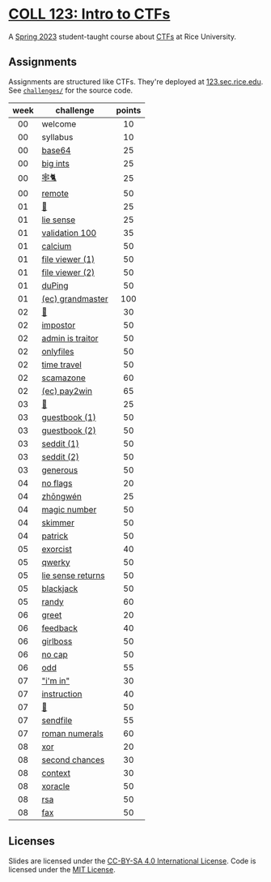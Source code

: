 # [COLL 123: Intro to CTFs](https://canvas.rice.edu/courses/55235)

A [Spring 2023](https://courses.rice.edu/courses/courses/!SWKSCAT.cat?p_action=COURSE&p_term=202320&p_crn=24405) student-taught course about [CTFs](https://sec.rice.edu/) at Rice University.

## Assignments

Assignments are structured like CTFs. They're deployed at [123.sec.rice.edu](https://123.sec.rice.edu). See [`challenges/`](./challenges) for the source code.

| week  | challenge                                                  | points |
| :---: | ---------------------------------------------------------- | :----: |
|  00   | welcome                                                    |   10   |
|  00   | syllabus                                                   |   10   |
|  00   | [base64](./challenges/01-intro/base64)                     |   25   |
|  00   | [big ints](./challenges/01-intro/big-ints)                 |   25   |
|  00   | [🕸️🐈](./challenges/01-intro/nc)                             |   25   |
|  00   | [remote](./challenges/01-intro/remote)                     |   50   |
|  01   | [🍪](./challenges/02-web/cookie)                            |   25   |
|  01   | [lie sense](./challenges/02-web/lie-sense)                 |   25   |
|  01   | [validation 100](./challenges/02-web/validation-100)       |   35   |
|  01   | [calcium](./challenges/02-web/calcium)                     |   50   |
|  01   | [file viewer (1)](./challenges/02-web/file-viewer-1)       |   50   |
|  01   | [file viewer (2)](./challenges/02-web/file-viewer-2)       |   50   |
|  01   | [duPing](./challenges/02-web/duping)                       |   50   |
|  01   | [(ec) grandmaster](./challenges/02-web/grandmaster)        |  100   |
|  02   | [🔎](./challenges/02-web/search)                            |   30   |
|  02   | [impostor](./challenges/02-web/impostor)                   |   50   |
|  02   | [admin is traitor](./challenges/02-web/admin-is-traitor)   |   50   |
|  02   | [onlyfiles](./challenges/02-web/onlyfiles)                 |   50   |
|  02   | [time travel](./challenges/02-web/time-travel)             |   50   |
|  02   | [scamazone](./challenges/02-web/scamazone)                 |   60   |
|  02   | [(ec) pay2win](./challenges/02-web/pay2win)                |   65   |
|  03   | [📸](./challenges/02-web/screenshot)                        |   25   |
|  03   | [guestbook (1)](./challenges/02-web/guestbook-1)           |   50   |
|  03   | [guestbook (2)](./challenges/02-web/guestbook-2)           |   50   |
|  03   | [seddit (1)](./challenges/02-web/seddit-1)                 |   50   |
|  03   | [seddit (2)](./challenges/02-web/seddit-2)                 |   50   |
|  03   | [generous](./challenges/02-web/generous)                   |   50   |
|  04   | [no flags](./challenges/03-rev/no-flags)                   |   20   |
|  04   | [zhōngwén](./challenges/03-rev/zhongwen)                   |   25   |
|  04   | [magic number](./challenges/03-rev/magic-number)           |   50   |
|  04   | [skimmer](./challenges/03-rev/skimmer)                     |   50   |
|  04   | [patrick](./challenges/03-rev/patrick)                     |   50   |
|  05   | [exorcist](./challenges/03-rev/exorcist)                   |   40   |
|  05   | [qwerky](./challenges/03-rev/qwerky)                       |   50   |
|  05   | [lie sense returns](./challenges/03-rev/lie-sense-returns) |   50   |
|  05   | [blackjack](./challenges/03-rev/blackjack)                 |   50   |
|  05   | [randy](./challenges/03-rev/randy)                         |   60   |
|  06   | [greet](./challenges/04-pwn/greet)                         |   20   |
|  06   | [feedback](./challenges/04-pwn/feedback)                   |   40   |
|  06   | [girlboss](./challenges/04-pwn/girlboss)                   |   50   |
|  06   | [no cap](./challenges/04-pwn/no-cap)                       |   50   |
|  06   | [odd](./challenges/04-pwn/odd)                             |   55   |
|  07   | ["i'm in"](./challenges/04-pwn/im-in)                      |   30   |
|  07   | [instruction](./challenges/04-pwn/instruction)             |   40   |
|  07   | [🛝](./challenges/04-pwn/slide)                             |   50   |
|  07   | [sendfile](./challenges/04-pwn/sendfile)                   |   55   |
|  07   | [roman numerals](./challenges/04-pwn/roman-numerals)       |   60   |
|  08   | [xor](./challenges/05-crypto/xor)                          |   20   |
|  08   | [second chances](./challenges/05-crypto/second-chances)    |   30   |
|  08   | [context](./challenges/05-crypto/context)                  |   30   |
|  08   | [xoracle](./challenges/05-crypto/xoracle)                  |   50   |
|  08   | [rsa](./challenges/05-crypto/pow)                          |   50   |
|  08   | [fax](./challenges/05-crypto/fax)                          |   50   |

## Licenses

Slides are licensed under the [CC-BY-SA 4.0 International License](./LICENSE-CC-BY-SA). Code is licensed under the [MIT License](./LICENSE-MIT).
